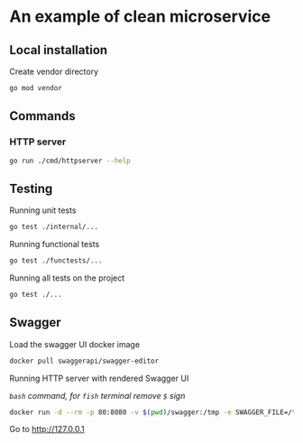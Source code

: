 # An example of clean microservice

## Local installation

Create vendor directory

```sh
go mod vendor
```

## Commands

### HTTP server

```sh
go run ./cmd/httpserver --help
```

## Testing

Running unit tests

```sh
go test ./internal/...
```

Running functional tests

```sh
go test ./functests/...
```

Running all tests on the project

```sh
go test ./...
```

## Swagger

Load the swagger UI docker image

```sh
docker pull swaggerapi/swagger-editor
```

Running HTTP server with rendered Swagger UI 

_`bash` command, for `fish` terminal remove `$` sign_

```bash
docker run -d --rm -p 80:8080 -v $(pwd)/swagger:/tmp -e SWAGGER_FILE=/tmp/swagger.yml swaggerapi/swagger-editor
```

Go to http://127.0.0.1
